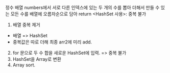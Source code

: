 정수 배열 numbers에서 서로 다른 인덱스에 있는 두 개의 수를 뽑아 더해서 만들 수 있는 모든 수를 배열에 오름차순으로 담아 return
<HashSet 사용>: 중복 불가

1. 배열 중복 제거
- 배열 => HashSet
- 중복값은 따로 더해 최종 arr2에 미리 add.

2. for 문으로 두 수 합을 새로운 HashSet에 입력. => 중복 불가
3. HashSet을 Array로 변환
4. Array sort.
